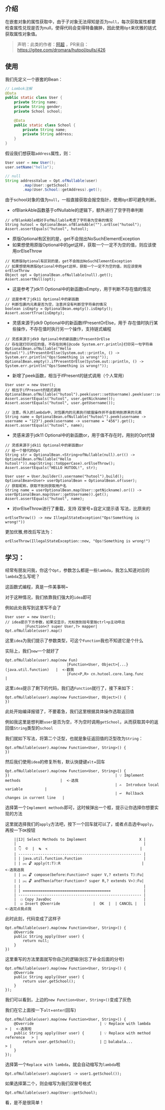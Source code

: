 ## 介绍

在嵌套对象的属性获取中，由于子对象无法得知是否为`null`，每次获取属性都要检查属性兑现是否为null，使得代码会变得特备臃肿，因此使用`Opt`来优雅的链式获取属性对象值。

> 声明：此类的作者：[阿超](https://gitee.com/VampireAchao) ，PR来自：https://gitee.com/dromara/hutool/pulls/426

## 使用

我们先定义一个嵌套的Bean：

```java
// Lombok注解
@Data
public static class User {
	private String name;
	private String gender;
	private School school;
	
	@Data
	public static class School {
		private String name;
		private String address;
	}
}
```

假设我们想获取`address`属性，则：

```java
User user = new User();
user.setName("hello");

// null
String addressValue = Opt.ofNullable(user)
		.map(User::getSchool)
		.map(User.School::getAddress).get();
```

由于school对象的值为`null`，一般直接获取会报空指针，使用`Opt`即可避免判断。

- ofBlankAble函数基于ofNullable的逻辑下，额外进行了空字符串判断
```
// ofBlankAble相对于ofNullable考虑了字符串为空串的情况
String hutool = OptionalBean.ofBlankAble("").orElse("hutool");
Assert.assertEquals("hutool", hutool);
```
- 原版Optional有区别的是，get不会抛出NoSuchElementException
- 如果想使用原版Optional中的get这样，获取一个一定不为空的值，则应该使用orElseThrow
```
// 和原版Optional有区别的是，get不会抛出NoSuchElementException
// 如果想使用原版Optional中的get这样，获取一个一定不为空的值，则应该使用orElseThrow
Object opt = OptionalBean.ofNullable(null).get();
Assert.assertNull(opt);
```
- 这是参考了jdk11 Optional中的新函数isEmpty，用于判断不存在值的情况
```
// 这是参考了jdk11 Optional中的新函数
// 判断包裹内元素是否为空，注意并没有判断空字符串的情况
boolean isEmpty = OptionalBean.empty().isEmpty();
Assert.assertTrue(isEmpty);
```
- 灵感来源于jdk9 Optional中的新函数ifPresentOrElse，用于 存在值时执行某些操作，不存在值时执行另一个操作，支持链式编程
```
// 灵感来源于jdk9 Optional中的新函数ifPresentOrElse
// 存在就打印对应的值，不存在则用{@code System.err.println}打印另一句字符串
OptionalBean.ofNullable("Hello Hutool!").ifPresentOrElse(System.out::println, () -> System.err.println("Ops!Something is wrong!"));
OptionalBean.empty().ifPresentOrElse(System.out::println, () -> System.err.println("Ops!Something is wrong!"));
```
- 新增了peek函数，相当于ifPresent的链式调用（个人常用）
```
User user = new User();
// 相当于ifPresent的链式调用
OptionalBean.ofNullable("hutool").peek(user::setUsername).peek(user::setNickname);
Assert.assertEquals("hutool", user.getNickname());
Assert.assertEquals("hutool", user.getUsername());

// 注意，传入的lambda中，对包裹内的元素执行赋值操作并不会影响到原来的元素
String name = OptionalBean.ofNullable("hutool").peek(username -> username = "123").peek(username -> username = "456").get();
Assert.assertEquals("hutool", name);
```
- 灵感来源于jdk11 Optional中的新函数or，用于值不存在时，用别的Opt代替
```
// 灵感来源于jdk11 Optional中的新函数or
// 给一个替代的Opt
String str = OptionalBean.<String>ofNullable(null).or(() -> OptionalBean.ofNullable("Hello hutool!")).map(String::toUpperCase).orElseThrow();
Assert.assertEquals("HELLO HUTOOL!", str);

User user = User.builder().username("hutool").build();
OptionalBean<User> userOptionalBean = OptionalBean.of(user);
// 获取昵称，获取不到则获取用户名
String name = userOptionalBean.map(User::getNickname).or(() -> userOptionalBean.map(User::getUsername)).get();
Assert.assertEquals("hutool", name);
```
- 对orElseThrow进行了重载，支持 双冒号+自定义提示语 写法，比原来的
```
orElseThrow(() -> new IllegalStateException("Ops!Something is wrong!"))
```
更加优雅,修改后写法为：
```
orElseThrow(IllegalStateException::new, "Ops!Something is wrong!")
```

## 学习：

经常有朋友问我，你这个`Opt`，参数怎么都是一些`lambda`，我怎么知道对应的`lambda`怎么写呢？

这函数式编程，真是一件美事啊~

对于这种情况，我们依靠我们强大的`idea`即可

例如此处我写到这里写不会了

```
User user = new User();
// idea提示下方参数，如果没显示，光标放到括号里按ctrl+p主动呼出            
         |Function<? super User,?> mapper|
Opt.ofNullable(user).map()
```

这里`idea`为我们提示了参数类型，可这个`Function`我也不知道它是个什么

实际上，我们`new`一个就好了

```
Opt.ofNullable(user).map(new Fun)
                            |Function<User, Object>{...} (java.util.function)   |  <-戳我
                            |Func<P,R> cn.hutool.core.lang.func                 |
```

这里`idea`提示了剩下的代码，我们选`Function`就行了，接下来如下：

```
Opt.ofNullable(user).map(new Function<User, Object>() {
})
```

此处开始编译报错了，不要着急，我们这里根据具体操作选取返回值

例如我这里是想判断`user`是否为空，不为空时调用`getSchool`，从而获取其中的返回值`String`类型的`school`

我们就如下写法，将第二个泛型，也就是象征返回值的泛型改为`String`：

```
Opt.ofNullable(user).map(new Function<User, String>() {
})
```

然后我们使用`idea`的修复所有，默认快捷键`alt`+回车

```
Opt.ofNullable(user).map(new Function<User, String>() {
})                                                | 💡 Implement methods                  |  <-选我
                                                  | ✍  Introduce local variable          |
                                                  | ↩  Rollback changes in current line   |
```

选择第一个`Implement methods`即可，这时候弹出一个框，提示让你选择你想要实现的方法

这里就选择我们的`apply`方法吧，按下一个回车就可以了，或者点击选中`apply`，再按一下`OK`按钮

```
    ||IJ| Select Methods to Implement                        X |
    |                                                          |
    | 👇  ©  |  ↹  ↸                                          |
    | -------------------------------------------------------- |
    | | java.util.function.Function                            |
    | | ⒨ 🔓 apply(t:T):R                                     |      <-选我选我
    | | ⒨ 🔓 compose(before:Function<? super V,? extents T):Fu|
    | | ⒨ 🔓 andThen(after:Function<? super R,? extends V>):Fu|
    | |                                                        |
    | | ========================================               |                                        
    | -------------------------------------------------------- |
    |  ☐ Copy JavaDoc                                          |
    |  ☑ Insert @Override               |  OK  |  | CANCEL |   |     <-选完点我点我
```

此时此刻，代码变成了这样子

```
Opt.ofNullable(user).map(new Function<User, String>() {
    @Override
    public String apply(User user) {
        return null;
    }
})
```

这里重写的方法里面就写你自己的逻辑(别忘了补全后面的分号)

```
Opt.ofNullable(user).map(new Function<User, String>() {
    @Override
    public String apply(User user) {
        return user.getSchool();
    }
});
```

我们可以看到，上边的`new Function<User, String>()`变成了灰色

我们在它上面按一下`alt`+`enter`(回车)

```
Opt.ofNullable(user).map(new Function<User, String>() {
    @Override                              | 💡 Replace with lambda             > |  <-选我啦
    public String apply(User user) {       | 💡 Replace with method reference   > |
        return user.getSchool();           | 💎 balabala...                     > |
    }
});
```

选择第一个`Replace with lambda`，就会自动缩写为`lambda`啦

```
Opt.ofNullable(user).map(user1 -> user1.getSchool());
```

如果选择第二个，则会缩写为我们双冒号格式

```
Opt.ofNullable(user).map(User::getSchool);
```

看，是不是很简单！
